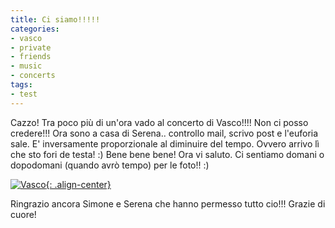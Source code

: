 ```yaml
---
title: Ci siamo!!!!!
categories:
- vasco
- private
- friends
- music
- concerts
tags:
- test
---
```

Cazzo! Tra poco più di un'ora vado al concerto di Vasco!!!! Non ci posso
credere!!! Ora sono a casa di Serena.. controllo mail, scrivo post e l'euforia
sale. E' inversamente proporzionale al diminuire del tempo. Ovvero arrivo lì
che sto fori de testa! :) Bene bene bene! Ora vi saluto. Ci sentiamo domani o
dopodomani (quando avrò tempo) per le foto!! :)

[![Vasco]({{site.url}}/images/vasco-tile.jpg){: .align-center}]({{site.url}}/images/vasco-tile.jpg "Vasco" )

Ringrazio ancora Simone e Serena che hanno permesso tutto cio!!! Grazie di
cuore!

